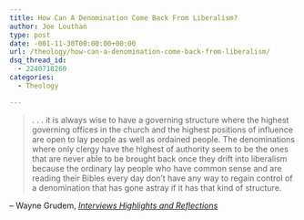 ```yaml
---
title: How Can A Denomination Come Back From Liberalism?
author: Joe Louthan
type: post
date: -001-11-30T00:00:00+00:00
url: /theology/how-can-a-denomination-come-back-from-liberalism/
dsq_thread_id:
  - 2240718260
categories:
  - Theology

---
```

> . . . it is always wise to have a governing structure where the highest governing offices in the church and the highest positions of influence are open to lay people as well as ordained people. The denominations where only clergy have the highest of authority seem to be the ones that are never able to be brought back once they drift into liberalism because the ordinary lay people who have common sense and are reading their Bibles every day don’t have any way to regain control of a denomination that has gone astray if it has that kind of structure.

&#8211; Wayne Grudem, <a href="http://adrianwarnock.com/2006/12/interview-dr-wayne-grudem-highlights-and-reflections/" target="_blank"><em>Interviews Highlights and Reflections</em></a>
